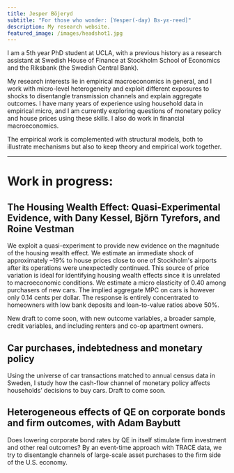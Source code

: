 ```yaml
---
title: Jesper Böjeryd
subtitle: "For those who wonder: [Yesper(-day) Bɜ-yɛ-reed]"
description: My research website.
featured_image: /images/headshot1.jpg
---
```


I am a 5th year PhD student at UCLA, with a previous history as a research assistant at Swedish House of Finance at Stockholm School of Economics and the Riksbank (the Swedish Central Bank).

My research interests lie in empirical macroeconomics in general, and I work with micro-level heterogeneity and exploit different exposures to shocks to disentangle transmission channels and explain aggregate outcomes. I have many years of experience using household data in empirical micro, and I am currently exploring questions of monetary policy and house prices using these skills. I also do work in financial macroeconomics.

The empirical work is complemented with structural models, both to illustrate mechanisms but also to keep theory and empirical work together.

---

#  Work in progress:
## The Housing Wealth Effect: Quasi-Experimental Evidence, with Dany Kessel, Björn Tyrefors, and Roine Vestman
We exploit a quasi-experiment to provide new evidence on the magnitude of the housing wealth effect. We estimate an immediate shock of approximately –19% to house prices close to one of Stockholm's airports after its operations were unexpectedly continued. This source of price variation is ideal for identifying housing wealth effects since it is unrelated to macroeconomic conditions. We estimate a micro elasticity of 0.40 among purchasers of new cars. The implied aggregate MPC on cars is however only 0.14 cents per dollar. The response is entirely concentrated to homeowners with low bank deposits and loan-to-value ratios above 50%.

New draft to come soon, with new outcome variables, a broader sample, credit variables, and including renters and co-op apartment owners.

## Car purchases, indebtedness and monetary policy
Using the universe of car transactions matched to annual census data in Sweden, I study how the cash-flow channel of monetary policy affects households’ decisions to buy cars. Draft to come soon.

## Heterogeneous effects of QE on corporate bonds and firm outcomes, with Adam Baybutt
Does lowering corporate bond rates by QE in itself stimulate firm investment and other real outcomes? By an event-time approach with TRACE data, we try to disentangle channels of large-scale asset purchases to the firm side of the U.S. economy.
